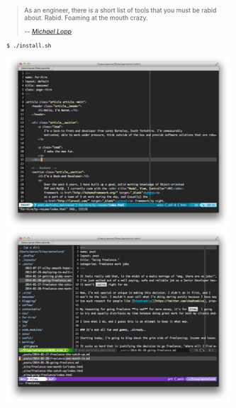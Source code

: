 > As an engineer, there is a short list of tools that you must be rabid about. Rabid. Foaming at the mouth crazy.
>
> -- <cite>[Michael Lopp][1]</cite>

`$ ./install.sh`

![Vim](vim-1.png)
![Vim](vim-2.png)

[1]:http://www.randsinrepose.com/archives/2009/11/02/the_foamy_rules_for_rabid_tools.html
